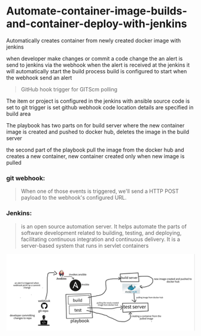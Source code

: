# Automate-container-image-builds-and-container-deploy-with-jenkins
Automatically creates container from newly created docker image with jenkins

when developer make changes or commit a code change the an alert is send to jenkins via the webhook
when the alert is received at the jenkins it will automatically start the build process
build is configured to start when the webhook send an alert

>GitHub hook trigger for GITScm polling

The item or project is configured in the jenkins with ansible
source code is set to git
trigger is set github webhook
code location details are specified in build area

The playbook has two parts on for build server where the new container image is created and pushed to docker hub, deletes the image in the build server

the second part of the playbook pull the image from the docker hub and creates a new container, new container created only when new image is pulled


### git webhook:
    
>When one of those events is triggered, we'll send a HTTP POST payload to the webhook's configured URL.

### Jenkins:
>is an open source automation server. It helps automate the parts of software development related to building, testing, and deploying, facilitating continuous integration and continuous delivery. It is a server-based system that runs in servlet containers


![image](https://github.com/yesudas-philiph/Automate-container-image-builds-and-container-deploy-with-jenkins/blob/main/diagram.jpeg)
